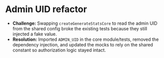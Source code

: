 # Admin UID refactor

- **Challenge:** Swapping `createGenerateStatsCore` to read the admin UID from the shared config broke the existing tests because they still injected a fake value.
- **Resolution:** Imported `ADMIN_UID` in the core module/tests, removed the dependency injection, and updated the mocks to rely on the shared constant so authorization logic stayed intact.
